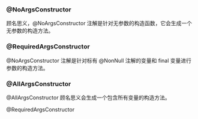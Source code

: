 ### @NoArgsConstructor

顾名思义，@NoArgsConstructor 注解是针对无参数的构造函数，它会生成一个无参数的构造方法。

### @RequiredArgsConstructor

@NoArgsConstructor 注解是针对标有 @NonNull 注解的变量和 final 变量进行参数的构造方法。

### @AllArgsConstructor

@AllArgsConstructor 顾名思义会生成一个包含所有变量的构造方法。

@RequiredArgsConstructor
